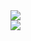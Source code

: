<a href="https://github.com/y9c">
  <img align="center" src="https://github-readme-stats.vercel.app/api?username=y9c&show_icons=true&theme=ayu-mirage" />
</a>
</br>
<a href="https://github.com/y9c">
   <img align="center" src="https://github-readme-stats-7vlsc5n0x-kitswas.vercel.app/api/top-langs/?username=y9c&langs_count=10&exclude_repo=biotools,y9c.github.io,myneovim,mousedb,&layout=compact&card_width=444&theme=ayu-mirage" />
</a>
